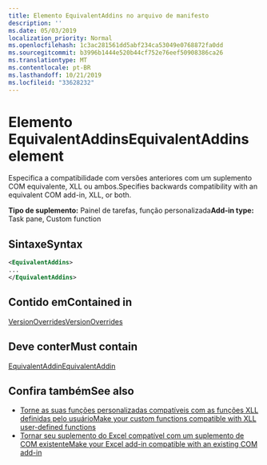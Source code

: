 ```yaml
---
title: Elemento EquivalentAddins no arquivo de manifesto
description: ''
ms.date: 05/03/2019
localization_priority: Normal
ms.openlocfilehash: 1c3ac281561dd5abf234ca53049e0768872fa0dd
ms.sourcegitcommit: b3996b1444e520b44cf752e76eef50908386ca26
ms.translationtype: MT
ms.contentlocale: pt-BR
ms.lasthandoff: 10/21/2019
ms.locfileid: "33628232"
---
```

# <a name="equivalentaddins-element"></a><span data-ttu-id="6efdb-102">Elemento EquivalentAddins</span><span class="sxs-lookup"><span data-stu-id="6efdb-102">EquivalentAddins element</span></span>

<span data-ttu-id="6efdb-103">Especifica a compatibilidade com versões anteriores com um suplemento COM equivalente, XLL ou ambos.</span><span class="sxs-lookup"><span data-stu-id="6efdb-103">Specifies backwards compatibility with an equivalent COM add-in, XLL, or both.</span></span>

<span data-ttu-id="6efdb-104">**Tipo de suplemento:** Painel de tarefas, função personalizada</span><span class="sxs-lookup"><span data-stu-id="6efdb-104">**Add-in type:** Task pane, Custom function</span></span>

## <a name="syntax"></a><span data-ttu-id="6efdb-105">Sintaxe</span><span class="sxs-lookup"><span data-stu-id="6efdb-105">Syntax</span></span>

```XML
<EquivalentAddins>
...  
</EquivalentAddins>  
```

## <a name="contained-in"></a><span data-ttu-id="6efdb-106">Contido em</span><span class="sxs-lookup"><span data-stu-id="6efdb-106">Contained in</span></span>

[<span data-ttu-id="6efdb-107">VersionOverrides</span><span class="sxs-lookup"><span data-stu-id="6efdb-107">VersionOverrides</span></span>](versionoverrides.md)

## <a name="must-contain"></a><span data-ttu-id="6efdb-108">Deve conter</span><span class="sxs-lookup"><span data-stu-id="6efdb-108">Must contain</span></span>

[<span data-ttu-id="6efdb-109">EquivalentAddin</span><span class="sxs-lookup"><span data-stu-id="6efdb-109">EquivalentAddin</span></span>](equivalentaddin.md)

## <a name="see-also"></a><span data-ttu-id="6efdb-110">Confira também</span><span class="sxs-lookup"><span data-stu-id="6efdb-110">See also</span></span>

- [<span data-ttu-id="6efdb-111">Torne as suas funções personalizadas compatíveis com as funções XLL definidas pelo usuário</span><span class="sxs-lookup"><span data-stu-id="6efdb-111">Make your custom functions compatible with XLL user-defined functions</span></span>](../../excel/make-custom-functions-compatible-with-xll-udf.md)
- [<span data-ttu-id="6efdb-112">Tornar seu suplemento do Excel compatível com um suplemento de COM existente</span><span class="sxs-lookup"><span data-stu-id="6efdb-112">Make your Excel add-in compatible with an existing COM add-in</span></span>](../../develop/make-office-add-in-compatible-with-existing-com-add-in.md)